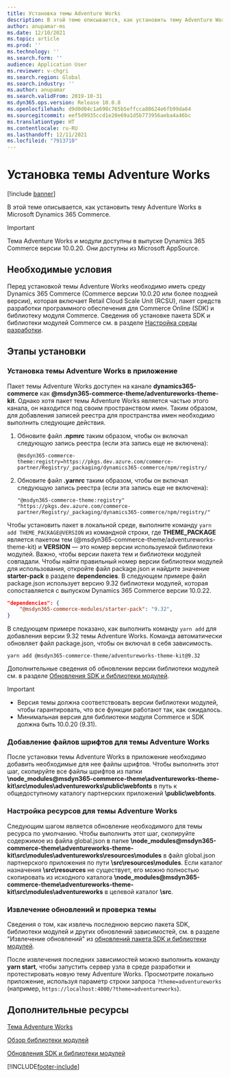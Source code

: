 ```yaml
---
title: Установка темы Adventure Works
description: В этой теме описывается, как установить тему Adventure Works в Microsoft Dynamics 365 Commerce.
author: anupamar-ms
ms.date: 12/10/2021
ms.topic: article
ms.prod: ''
ms.technology: ''
ms.search.form: ''
audience: Application User
ms.reviewer: v-chgri
ms.search.region: Global
ms.search.industry: ''
ms.author: anupamar
ms.search.validFrom: 2019-10-31
ms.dyn365.ops.version: Release 10.0.8
ms.openlocfilehash: d9d0d04c1a698c765b5effcca88624e6fb99da64
ms.sourcegitcommit: eef5d9935ccd1e20e69a1d5b773956aeba4a46bc
ms.translationtype: HT
ms.contentlocale: ru-RU
ms.lasthandoff: 12/11/2021
ms.locfileid: "7913710"
---
```

# <a name="install-the-adventure-works-theme"></a>Установка темы Adventure Works

[!include [banner](includes/banner.md)]

В этой теме описывается, как установить тему Adventure Works в Microsoft Dynamics 365 Commerce. 

> [!IMPORTANT]
> Тема Adventure Works и модули доступны в выпуске Dynamics 365 Commerce версии 10.0.20. Они доступны из Microsoft AppSource.

## <a name="prerequisites"></a>Необходимые условия

Перед установкой темы Adventure Works необходимо иметь среду Dynamics 365 Commerce (Commerce версии 10.0.20 или более поздней версии), которая включает Retail Cloud Scale Unit (RCSU), пакет средств разработки программного обеспечения для Commerce Online (SDK) и библиотеку модуля Commerce. Сведения об установке пакета SDK и библиотеки модулей Commerce см. в разделе [Настройка среды разработки](e-commerce-extensibility/setup-dev-environment.md). 

## <a name="installation-steps"></a>Этапы установки

### <a name="install-the-adventure-works-theme-in-your-application"></a>Установка темы Adventure Works в приложение

Пакет темы Adventure Works доступен на канале **dynamics365-commerce** как **@msdyn365-commerce-theme/adventureworks-theme-kit**. Однако хотя пакет темы Adventure Works является частью этого канала, он находится под своим пространством имен. Таким образом, для добавления записей реестра для пространства имен необходимо выполнить следующие действия.

1. Обновите файл **.npmrc** таким образом, чтобы он включал следующую запись реестра (если эта запись еще не включена):

    `@msdyn365-commerce-theme:registry=https://pkgs.dev.azure.com/commerce-partner/Registry/_packaging/dynamics365-commerce/npm/registry/`

1. Обновите файл **.yarnrc** таким образом, чтобы он включал следующую запись реестра (если эта запись еще не включена):

    `"@msdyn365-commerce-theme:registry" "https://pkgs.dev.azure.com/commerce-partner/Registry/_packaging/dynamics365-commerce/npm/registry/"`  
    
Чтобы установить пакет в локальной среде, выполните команду `yarn add THEME_PACKAGE@VERSION` из командной строки, где **THEME_PACKAGE** является пакетом тем (@msdyn365-commerce-theme/adventureworks-theme-kit) и **VERSION** — это номер версии используемой библиотеки модулей. Важно, чтобы версии пакета тем и библиотеки модулей совпадали. Чтобы найти правильный номер версии библиотеки модулей для использования, откройте файл package.json и найдите значение **starter-pack** в разделе **dependencies**. В следующем примере файл package.json использует версию 9.32 библиотеки модулей, которая сопоставляется с выпуском Dynamics 365 Commerce версии 10.0.22.  

```json
"dependencies": {
    "@msdyn365-commerce-modules/starter-pack": "9.32",
}
```

В следующем примере показано, как выполнить команду `yarn add` для добавления версии 9.32 темы Adventure Works. Команда автоматически обновляет файл package.json, чтобы он включал в себя зависимость.

`yarn add @msdyn365-commerce-theme/adventureworks-theme-kit@9.32`

Дополнительные сведения об обновлении версии библиотеки модулей см. в разделе [Обновления SDK и библиотеки модулей](e-commerce-extensibility/sdk-updates.md). 

> [!IMPORTANT]
> - Версия темы должна соответствовать версии библиотеки модулей, чтобы гарантировать, что все функции работают так, как ожидалось. 
> - Минимальная версия для библиотеки модуля Commerce и SDK должна быть 10.0.20 (9.31). 

### <a name="add-the-font-files-for-the-adventure-works-theme"></a>Добавление файлов шрифтов для темы Adventure Works

После установки темы Adventure Works в приложение необходимо добавить необходимые для нее файлы шрифтов. Чтобы выполнить этот шаг, скопируйте все файлы шрифтов из папки **\node_modules@msdyn365-commerce-theme\adventureworks-theme-kit\src\modules\adventureworks\public\webfonts** в путь к общедоступному каталогу партнерских приложений **\public\webfonts**.

### <a name="set-up-the-resources-for-the-adventure-works-theme"></a>Настройка ресурсов для темы Adventure Works

Следующим шагом является обновление необходимого для темы ресурса по умолчанию. Чтобы выполнить этот шаг, скопируйте содержимое из файла global.json в папке **\node_modules@msdyn365-commerce-theme\adventureworks-theme-kit\src\modules\adventureworks\resources\modules** в файл global.json партнерского приложения по пути **\src\resources\modules**. Если каталог назначения **\src\resources** не существует, его можно полностью скопировать из исходного каталога **\node_modules@msdyn365-commerce-theme\adventureworks-theme-kit\src\modules\adventureworks** в целевой каталог **\src**.

### <a name="pull-updates-and-validate-the-theme"></a>Извлечение обновлений и проверка темы

Сведения о том, как извлечь последнюю версию пакета SDK, библиотеки модулей и других обновлений зависимостей, см. в разделе "Извлечение обновлений" из [обновлений пакета SDK и библиотеки модулей](e-commerce-extensibility/sdk-updates.md#pull-updates).

После извлечения последних зависимостей можно выполнить команду **yarn start**, чтобы запустить сервер узла в среде разработки и протестировать новую тему Adventure Works. Просмотрите локально приложение, используя параметр строки запроса `?theme=adventureworks` (например, `https://localhost:4000/?theme=adventureworks`).

## <a name="additional-resources"></a>Дополнительные ресурсы

[Тема Adventure Works](adventure-works-theme.md)

[Обзор библиотеки модулей](starter-kit-overview.md)

[Обновления SDK и библиотеки модулей](e-commerce-extensibility/sdk-updates.md)

[!INCLUDE[footer-include](../includes/footer-banner.md)]
